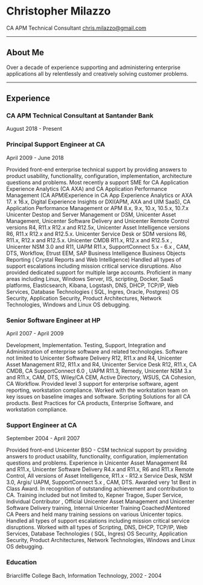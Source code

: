 # Christopher Milazzo
CA APM Technical Consultant
chris.milazzo@gmail.com

***
## About Me
Over a decade of experience supporting and administering enterprise applications all by relentlessly and creatively solving customer problems.
***
## Experience

### CA APM Technical Consultant at Santander Bank
August 2018 - Present


### Principal Support Engineer at CA
April 2009 - June 2018

Provided front-end enterprise technical support by providing answers to product usability, functionality, configuration, implementation, architecture questions and problems. Most recently a support SME for CA Application Experience Analytics (CA AXA) and CA Application Performance Management (CA APM)Experience in CA App Experience Analytics or AXA 17. x 16.x, Digital Experience Insights or DXI(APM, AXA and UIM SaaS), CA Application Performance Management or APM 8.x, 9.x, 10.x, 10.5.x, 10.7.x Unicenter Destop and Server Management or DSM, Unicenter Asset Management, Unicenter Software Delivery and Unicenter Remote Control versions R4, R11.x R12.x and R12.5x, Unicenter Asset Intelligence versions R6, R11.x R12.x and R12.5.x. Unicenter Service Desk or SDM versions R6, R11.x, R12.x and R12.5.x. Unicenter CMDB R11.x, R12.x and R12.5.x , Unicenter NSM 3.0 and R11, UAPM R11.x, SupportConnect 5.x - 6.x , CAM, DTS, Workflow, Etrust EEM, SAP Business Intelligence Business Objects Reporting ( Crystal Reports and Web Intelligence) Handled all types of support escalations including mission critical service disruptions. Also provided dedicated support for multiple large accounts. Proficient in many areas including Linux, Windows Server, IIS, scripting, Docker, SaaS platforms, Elasticsearch, Kibana, Logstash, DNS, DHCP, TCP/IP, Web Services, Database Technologies ( SQL, Ingres, Oracle, Postgres) OS Security, Application Security, Product Architectures, Network Technologies, Windows and Linux OS debugging.

### Senior Software Engineer at HP
April 2007 - April 2009

Development, Implementation. Testing, Support, Integration and Administration of enterprise software and related technologies.  Software not limited to Unicenter Software Delivery R12, R11.x and R4, Unicenter Asset Management R12, R11.x and R4, Unicenter Service Desk R12, R11.x, CA CMDB, CA SupportConnect 6.0 , UAPM R11.3, Remedy, Unicenter NSM 3.x and R11.x, CAM, DTS, Wiley/CA CEM, Active Directory, WSUS, CA Cohesion, CA Workflow.  Provided level 3 support for enterprise software, agent reporting, workstation compliance.  Worked with the workstation team on key issues on baseline images and software.  Scripting Solutions for all CA products.  Best Practices for CA products, Enterprise Software, and workstation compliance.

### Support Engineer at CA
September 2004 - April 2007

Provided front-end Unicenter BSO - CSM technical support by providing answers to product usability, functionality, configuration, implementation questions and problems.  Experience in Unicenter Asset Management R4 and R11.x, Unicenter Software Delivery R4.x and R11.x, R6 and R11.x Remote Control, All versions of Asset Intelligence, R11.x - R12.x Service Desk, NSM 3.0, Argis/ UAPM, SupportConnect 5.x , CAM, DTS.  Awarded very 1st Best in Class Award. In recognition of outstanding achievement and contribution to CA.  Training included but not limited to, Kepner Tragoe, Super Service, Individual Contributor , Official Unicenter Asset Management and Unicenter Software Delivery training, Internal Unicenter Training Coached\Mentored CA Peers and held many training sessions on various Unicenter topics.  Handled all types of support escalations including mission critical service disruptions.  Worked with all types of Scripting, DNS, DHCP, TCP/IP, Web Services, Database Technologies ( SQL, Ingres) OS Security, Application Security, Product Architectures, Network Technologies, Windows and Linux OS debugging.

### Education
Briarcliffe College
Bach, Information Technology, 2002 - 2004
